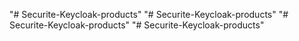 "# Securite-Keycloak-products" 
"# Securite-Keycloak-products" 
"# Securite-Keycloak-products" 
"# Securite-Keycloak-products" 
